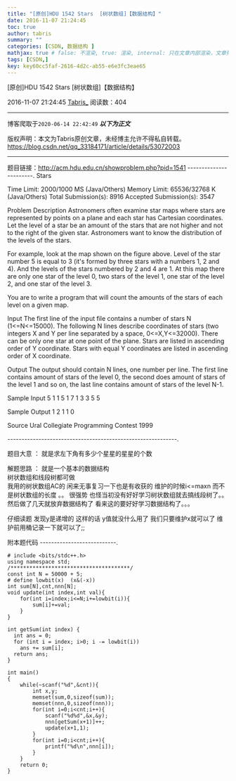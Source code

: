 ```yaml
---
title: "[原创]HDU 1542 Stars  [树状数组]【数据结构】"
date: 2016-11-07 21:24:45
toc: true
author: tabris
summary: ""
categories: [CSDN, 数据结构 ]
mathjax: true # false: 不渲染, true: 渲染, internal: 只在文章内部渲染，文章列表中不渲染
tags: [CSDN,]
key: key60cc5faf-2616-4d2c-ab55-e6e3fc3eae65
---
```


[原创]HDU 1542 Stars  [树状数组]【数据结构】

2016-11-07 21:24:45  [Tabris_](https://me.csdn.net/qq_33184171) 阅读数：404

---

博客爬取于`2020-06-14 22:42:49`
***以下为正文***

版权声明：本文为Tabris原创文章，未经博主允许不得私自转载。
https://blog.csdn.net/qq_33184171/article/details/53072003

<!-- more -->

---

题目链接：http://acm.hdu.edu.cn/showproblem.php?pid=1541
-----------------------.
Stars

Time Limit: 2000/1000 MS (Java/Others)    Memory Limit: 65536/32768 K (Java/Others)
Total Submission(s): 8916    Accepted Submission(s): 3547


Problem Description
Astronomers often examine star maps where stars are represented by points on a plane and each star has Cartesian coordinates. Let the level of a star be an amount of the stars that are not higher and not to the right of the given star. Astronomers want to know the distribution of the levels of the stars. 



For example, look at the map shown on the figure above. Level of the star number 5 is equal to 3 (it's formed by three stars with a numbers 1, 2 and 4). And the levels of the stars numbered by 2 and 4 are 1. At this map there are only one star of the level 0, two stars of the level 1, one star of the level 2, and one star of the level 3. 

You are to write a program that will count the amounts of the stars of each level on a given map.
 

Input
The first line of the input file contains a number of stars N (1<=N<=15000). The following N lines describe coordinates of stars (two integers X and Y per line separated by a space, 0<=X,Y<=32000). There can be only one star at one point of the plane. Stars are listed in ascending order of Y coordinate. Stars with equal Y coordinates are listed in ascending order of X coordinate.
 

Output
The output should contain N lines, one number per line. The first line contains amount of stars of the level 0, the second does amount of stars of the level 1 and so on, the last line contains amount of stars of the level N-1.
 

Sample Input
5
1 1
5 1
7 1
3 3
5 5
 

Sample Output
1
2
1
1
0
 

Source
Ural Collegiate Programming Contest 1999
 
 ------------------------------------------------------------.

题目大意 ：
就是求左下角有多少个星星的星星的个数


解题思路 ：
就是一个基本的数据结构  
树状数组和线段树都可做  
我用的树状数组AC的 闲来无事复习一下也是有收获的  维护的时候i<=maxn  而不是树状数组的长度 。。  很强势  也怪当初没有好好学习树状数组就去搞线段树了。。然后做了几天就放弃数据结构了  看来这的要好好学习数据结构了。。。

仔细读题 发现y是递增的 这样的话  y值就没什么用了  我们只要维护x就可以了 维护前用桶记录一下就可以了;;

附本题代码
---------------------------.
```
# include <bits/stdc++.h>
using namespace std;
/**************************************/
const int N = 50000 + 5;
# define lowbit(x)  (x&(-x))
int sum[N],cnt,nnn[N];
void update(int index,int val){
    for(int i=index;i<=N;i+=lowbit(i)){
        sum[i]+=val;
    }
}

int getSum(int index) {
  int ans = 0;
  for (int i = index; i>0; i -= lowbit(i))
    ans += sum[i];
  return ans;
}

int main()
{
    while(~scanf("%d",&cnt)){
        int x,y;
        memset(sum,0,sizeof(sum));
        memset(nnn,0,sizeof(nnn));
        for(int i=0;i<cnt;i++){
            scanf("%d%d",&x,&y);
            nnn[getSum(x+1)]++;
            update(x+1,1);
        }
        for(int i=0;i<cnt;i++){
            printf("%d\n",nnn[i]);
        }
    }
    return 0;
}
```

